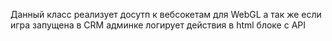 Данный класс реализует досутп к вебсокетам для WebGL а так же если игра запущена в CRM админке логирует действия в html блоке с API